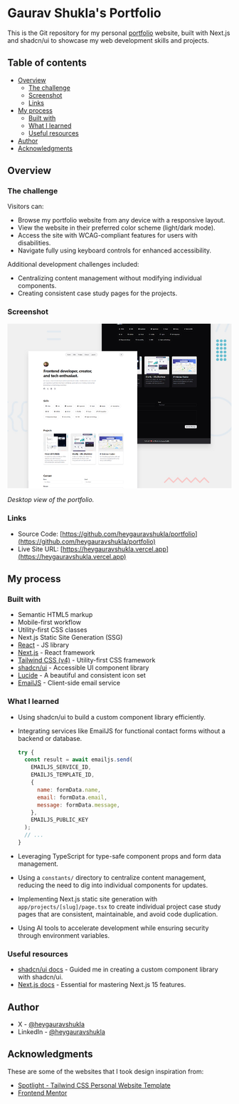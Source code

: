 # Gaurav Shukla's Portfolio

This is the Git repository for my personal [portfolio](https://heygauravshukla.vercel.app) website, built with Next.js and shadcn/ui to showcase my web development skills and projects.

## Table of contents

- [Overview](#overview)
  - [The challenge](#the-challenge)
  - [Screenshot](#screenshot)
  - [Links](#links)
- [My process](#my-process)
  - [Built with](#built-with)
  - [What I learned](#what-i-learned)
  - [Useful resources](#useful-resources)
- [Author](#author)
- [Acknowledgments](#acknowledgments)

## Overview

### The challenge

Visitors can:

- Browse my portfolio website from any device with a responsive layout.
- View the website in their preferred color scheme (light/dark mode).
- Access the site with WCAG-compliant features for users with disabilities.
- Navigate fully using keyboard controls for enhanced accessibility.

Additional development challenges included:

- Centralizing content management without modifying individual components.
- Creating consistent case study pages for the projects.

### Screenshot

![Portfolio Desktop Preview](./public/projects/portfolio/desktop-preview.jpg)

_Desktop view of the portfolio._

### Links

- Source Code: [https://github.com/heygauravshukla/portfolio](https://github.com/heygauravshukla/portfolio)
- Live Site URL: [https://heygauravshukla.vercel.app](https://heygauravshukla.vercel.app)

## My process

### Built with

- Semantic HTML5 markup
- Mobile-first workflow
- Utility-first CSS classes
- Next.js Static Site Generation (SSG)
- [React](https://reactjs.org) - JS library
- [Next.js](https://nextjs.org) - React framework
- [Tailwind CSS (v4)](https://tailwindcss.com) - Utility-first CSS framework
- [shadcn/ui](https://ui.shadcn.com) - Accessible UI component library
- [Lucide](https://lucide.dev) - A beautiful and consistent icon set
- [EmailJS](https://www.emailjs.com) - Client-side email service

### What I learned

- Using shadcn/ui to build a custom component library efficiently.

- Integrating services like EmailJS for functional contact forms without a backend or database.

  ```jsx
  try {
    const result = await emailjs.send(
      EMAILJS_SERVICE_ID,
      EMAILJS_TEMPLATE_ID,
      {
        name: formData.name,
        email: formData.email,
        message: formData.message,
      },
      EMAILJS_PUBLIC_KEY
    );
    // ...
  }
  ```

- Leveraging TypeScript for type-safe component props and form data management.
- Using a `constants/` directory to centralize content management, reducing the need to dig into individual components for updates.
- Implementing Next.js static site generation with `app/projects/[slug]/page.tsx` to create individual project case study pages that are consistent, maintainable, and avoid code duplication.
- Using AI tools to accelerate development while ensuring security through environment variables.

### Useful resources

- [shadcn/ui docs](https://ui.shadcn.com/docs) - Guided me in creating a custom component library with shadcn/ui.
- [Next.js docs](https://nextjs.org/docs) - Essential for mastering Next.js 15 features.

## Author

- X - [@heygauravshukla](https://www.x.com/heygauravshukla)
- LinkedIn - [@heygauravshukla](https://www.linkedin.com/in/heygauravshukla)

## Acknowledgments

These are some of the websites that I took design inspiration from:

- [Spotlight - Tailwind CSS Personal Website Template](https://tailwindcss.com/plus/templates/spotlight)
- [Frontend Mentor](https://www.frontendmentor.io)
